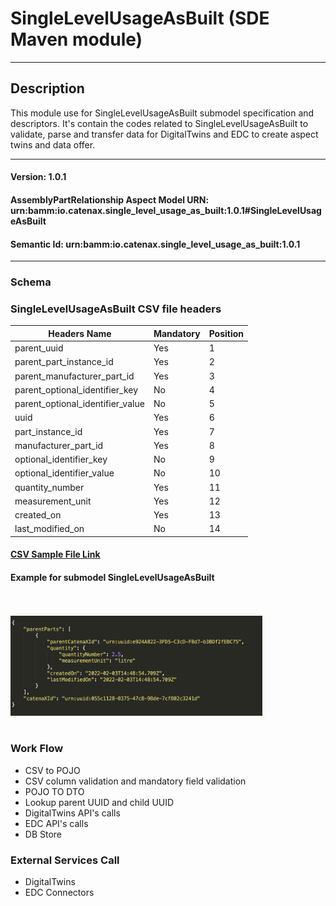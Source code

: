  # SingleLevelUsageAsBuilt (SDE Maven module)
---
## Description

This module use for SingleLevelUsageAsBuilt submodel specification and descriptors. It's contain the codes related to SingleLevelUsageAsBuilt to validate, parse and transfer data for DigitalTwins and EDC to create aspect twins and data offer.

---
#### Version: 1.0.1
#### AssemblyPartRelationship Aspect Model URN: urn:bamm:io.catenax.single_level_usage_as_built:1.0.1#SingleLevelUsageAsBuilt
#### Semantic Id: urn:bamm:io.catenax.single_level_usage_as_built:1.0.1
---

### Schema


### SingleLevelUsageAsBuilt CSV file headers

| Headers Name       	       		| Mandatory                     | Position 	|
|-----------------------------------|-------------------------------|--------	|
| parent_uuid		                | Yes		             	    |    1     	|
| parent_part_instance_id	     	| Yes		             	    |    2    	|
| parent_manufacturer_part_id	    | Yes		             	    |    3    	|
| parent_optional_identifier_key	| No			             	|    4    	|
| parent_optional_identifier_value 	| No			             	|    5    	|
| uuid		                   		| Yes		             	    |    6     	|
| part_instance_id			   		| Yes					      	|    7    	|
| manufacturer_part_id 		      	| Yes                           | 	 8	  	|
| optional_identifier_key	 		| No                           	|    9 	 	|
| optional_identifier_value			| No                           	|    10 	|
| quantity_number		 			| Yes                           |    11	 	|
| measurement_unit 					| Yes                           |    12	 	|
| created_on	 					| Yes                          	|    13	 	|
| last_modified_on	 				| No                           	|    14	 	|


#### [CSV Sample File Link]

#### Example for submodel SingleLevelUsageAsBuilt

<br/><br/><img src="src/main/resources/images/singlelevelusageasbuilt.png" height="60%" width="80%"/><br/><br/>

### Work Flow 

 - CSV to POJO
 - CSV column validation and mandatory field validation
 - POJO TO DTO
 - Lookup parent UUID and child UUID
 - DigitalTwins API's calls 
 - EDC API's calls
 - DB Store
 
### External Services Call

 - DigitalTwins
 - EDC Connectors
 
[CSV Sample File Link]: src/main/resources/singleLevelUsageAsBuilt.csv

